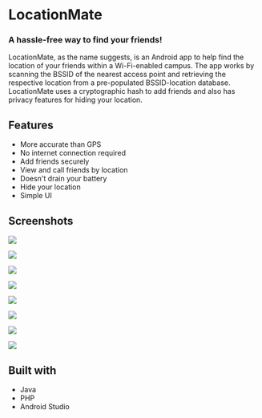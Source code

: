 # LocationMate

### A hassle-free way to find your friends!

LocationMate, as the name suggests, is an Android app to help find the location of your friends within a Wi-Fi-enabled campus. The app works by scanning the BSSID of the nearest access point and retrieving the respective location from a pre-populated BSSID-location database. LocationMate uses a cryptographic hash to add friends and also has privacy features for hiding your location.


## Features

* More accurate than GPS
* No internet connection required
* Add friends securely
* View and call friends by location
* Doesn't drain your battery
* Hide your location
* Simple UI


## Screenshots

![](./screenshots/screenshot1.jpg)

![](./screenshots/screenshot2.jpg)

![](./screenshots/screenshot3.jpg)

![](./screenshots/screenshot4.jpg)

![](./screenshots/screenshot5.jpg)

![](./screenshots/screenshot6.jpg)

![](./screenshots/screenshot7.jpg)

![](./screenshots/screenshot8.jpg)



## Built with

* Java
* PHP
* Android Studio

